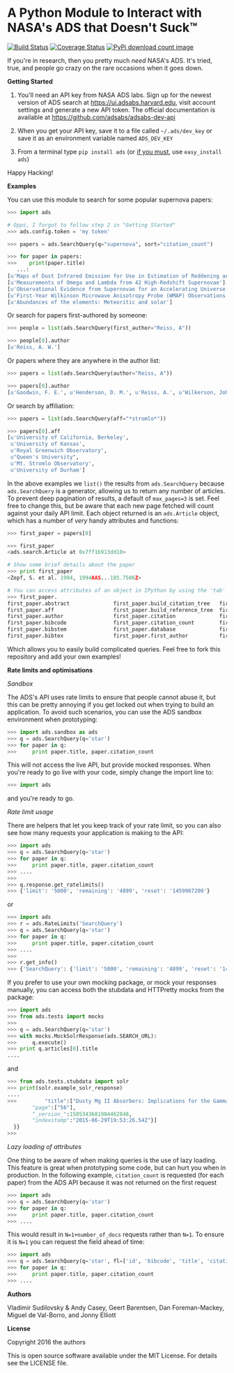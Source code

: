 **A Python Module to Interact with NASA's ADS that Doesn't Suck™**
==================================================================

[![Build Status](http://img.shields.io/travis/andycasey/ads.svg?branch-master)](https://travis-ci.org/andycasey/ads) [![Coverage Status](https://coveralls.io/repos/github/andycasey/ads/badge.svg?branch=master)](https://coveralls.io/github/andycasey/ads?branch=master) [![PyPi download count image](http://img.shields.io/pypi/dm/ads.svg)](https://pypi.python.org/pypi/ads/)

If you're in research, then you pretty much _need_ NASA's ADS. It's tried, true, and people go crazy on the rare occasions when it goes down.

**Getting Started**

1. You'll need an API key from NASA ADS labs. Sign up for the newest version of ADS search at https://ui.adsabs.harvard.edu, visit account settings and generate a new API token. The official documentation is available at https://github.com/adsabs/adsabs-dev-api

2. When you get your API key, save it to a file called ``~/.ads/dev_key`` or save it as an environment variable named ``ADS_DEV_KEY``

3. From a terminal type ``pip install ads`` (or [if you must](https://stackoverflow.com/questions/3220404/why-use-pip-over-easy-install), use ``easy_install ads``)

Happy Hacking!


**Examples**

You can use this module to search for some popular supernova papers:
````python
>>> import ads

# Opps, I forgot to follow step 2 in "Getting Started"
>>> ads.config.token = 'my token'

>>> papers = ads.SearchQuery(q="supernova", sort="citation_count")

>>> for paper in papers:
>>>    print(paper.title)
   ...:
[u'Maps of Dust Infrared Emission for Use in Estimation of Reddening and Cosmic Microwave Background Radiation Foregrounds']
[u'Measurements of Omega and Lambda from 42 High-Redshift Supernovae']
[u'Observational Evidence from Supernovae for an Accelerating Universe and a Cosmological Constant']
[u'First-Year Wilkinson Microwave Anisotropy Probe (WMAP) Observations: Determination of Cosmological Parameters']
[u'Abundances of the elements: Meteoritic and solar']
````

Or search for papers first-authored by someone:
````python
>>> people = list(ads.SearchQuery(first_author="Reiss, A"))

>>> people[0].author
[u'Reiss, A. W.']
````

Or papers where they are anywhere in the author list:
````python
>>> papers = list(ads.SearchQuery(author="Reiss, A"))

>>> papers[0].author
[u'Goodwin, F. E.', u'Henderson, D. M.', u'Reiss, A.', u'Wilkerson, John L.']
````

Or search by affiliation:
````python
>>> papers = list(ads.SearchQuery(aff="*stromlo*"))

>>> papers[0].aff
[u'University of California, Berkeley',
 u'University of Kansas',
 u'Royal Greenwich Observatory',
 u"Queen's University",
 u'Mt. Stromlo Observatory',
 u'University of Durham']
````

In the above examples we `list()` the results from `ads.SearchQuery` because `ads.SearchQuery` is a generator, allowing us to return any number of articles. 
To prevent deep pagination of results, a default of `max_pages=3` is set. 
Feel free to change this, but be aware that each new page fetched will count against your daily API limit. 
Each object returned is an ````ads.Article```` object, which has a number of *very* handy attributes and functions:

````python
>>> first_paper = papers[0]

>>> first_paper
<ads.search.Article at 0x7ff1b913dd10>

# Show some brief details about the paper
>>> print first_paper
<Zepf, S. et al. 1994, 1994AAS...185.7506Z>

# You can access attributes of an object in IPython by using the 'tab' button:
>>> first_paper.
first_paper.abstract              first_paper.build_citation_tree   first_paper.first_author_norm     first_paper.keys                  first_paper.pubdate
first_paper.aff                   first_paper.build_reference_tree  first_paper.id                    first_paper.keyword               first_paper.read_count
first_paper.author                first_paper.citation              first_paper.identifier            first_paper.metrics               first_paper.reference
first_paper.bibcode               first_paper.citation_count        first_paper.issue                 first_paper.page                  first_paper.title
first_paper.bibstem               first_paper.database              first_paper.items                 first_paper.property              first_paper.volume
first_paper.bibtex                first_paper.first_author          first_paper.iteritems             first_paper.pub                   first_paper.year
````

Which allows you to easily build complicated queries. Feel free to fork this repository and add your own examples!

**Rate limits and optimisations**

*Sandbox*

The ADS's API uses rate limits to ensure that people cannot abuse it, but this can be pretty annoying if you get locked out when trying to build an application. To avoid such scenarios, you can use the ADS sandbox environment when prototyping:

```python
>>> import ads.sandbox as ads
>>> q = ads.SearchQuery(q='star')
>>> for paper in q:
>>>     print paper.title, paper.citation_count
```

This will not access the live API, but provide mocked responses. When you're ready to go live with your code, simply change the import line to:
```python
>>> import ads
```

and you're ready to go.

*Rate limit usage*

There are helpers that let you keep track of your rate limit, so you can also see how many requests your application is making to the API:

```python
>>> import ads
>>> q = ads.SearchQuery(q='star')
>>> for paper in q:
>>>     print paper.title, paper.citation_count
>>> ....
>>>
>>> q.response.get_ratelimits()
>>> {'limit': '5000', 'remaining': '4899', 'reset': '1459987200'}
```

or

```python
>>> import ads
>>> r = ads.RateLimits('SearchQuery')
>>> q = ads.SearchQuery(q='star')
>>> for paper in q:
>>>     print paper.title, paper.citation_count
>>> ....
>>>
>>> r.get_info()
>>> {'SearchQuery': {'limit': '5000', 'remaining': '4899', 'reset': '1459987200'}}
```

If you prefer to use your own mocking package, or mock your responses manually, you can access both the stubdata and HTTPretty mocks from the package:
```python
>>> import ads
>>> from ads.tests import mocks
>>>
>>> q = ads.SearchQuery(q='star')
>>> with mocks.MockSolrResponse(ads.SEARCH_URL):
>>>     q.execute()
>>> print q.articles[0].title
....
```

and
```python
>>> from ads.tests.stubdata import solr
>>> print(solr.example_solr_response)
....
>>>         "title":["Dusty Mg II Absorbers: Implications for the Gamma-ray Burst/Quasar Incidence Discrepancy"],
        "page":["56"],
        "_version_":1505343681984462848,
        "indexstamp":"2015-06-29T19:53:26.54Z"}]
  }}
>>>
  ```

*Lazy loading of attributes*

One thing to be aware of when making queries is the use of lazy loading. This feature is great when prototyping some code, but can hurt you when in production. In the following example, `citation_count` is requested (for each paper) from the ADS API because it was not returned on the first request


```python
>>> import ads
>>> q = ads.SearchQuery(q='star')
>>> for paper in q:
>>>     print paper.title, paper.citation_count
>>> ....
```

This would result in `N=1+number_of_docs` requests rather than `N=1`. To ensure it is `N=1` you can request the field ahead of time:

```python
>>> import ads
>>> q = ads.SearchQuery(q='star', fl=['id', 'bibcode', 'title', 'citation_count'])
>>> for paper in q:
>>>     print paper.title, paper.citation_count
>>> ....
```

**Authors**

Vladimir Sudilovsky & Andy Casey, Geert Barentsen, Dan Foreman-Mackey, Miguel de Val-Borro, and Jonny Elliott

**License**

Copyright 2016 the authors

This is open source software available under the MIT License. For details see the LICENSE file.
